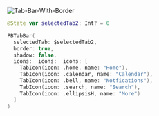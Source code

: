 ![Tab-Bar-With-Border](https://github.com/powerhome/playbook-swift/assets/112719604/9d059a59-e710-4f20-b713-a54d56b671c3)

```swift
@State var selectedTab2: Int? = 0

PBTabBar(
  selectedTab: $selectedTab2,
  border: true,
  shadow: false,
  icons:  icons:  icons: [
    TabIcon(icon: .home, name: "Home"),
    TabIcon(icon: .calendar, name: "Calendar"),
    TabIcon(icon: .bell, name: "Notfications"),
    TabIcon(icon: .search, name: "Search"),
    TabIcon(icon: .ellipsisH, name: "More")
  ]
)
```
